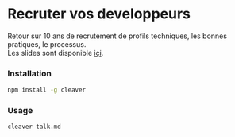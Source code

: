 # Recruter vos developpeurs

Retour sur 10 ans de recrutement de profils techniques, les bonnes pratiques, le processus.  
Les slides sont disponible [içi](http://fabienfuret.net/talk/Recruter-vos-developpeurs).  

###  Installation

```bash
npm install -g cleaver
```

### Usage

```bash
cleaver talk.md
```

